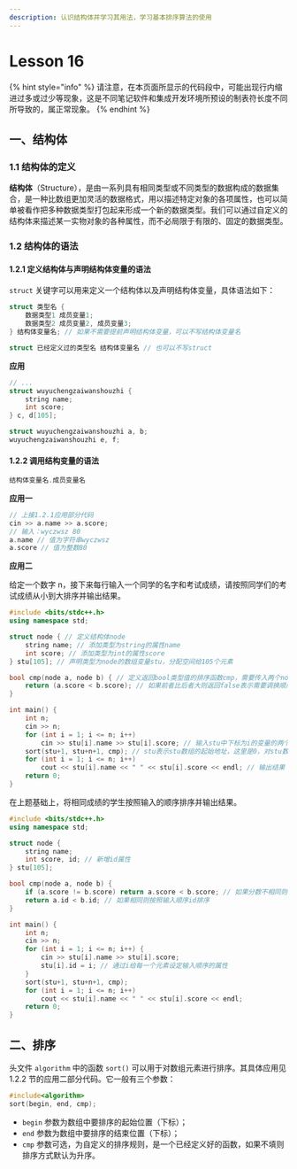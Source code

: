 ```yaml
---
description: 认识结构体并学习其用法，学习基本排序算法的使用
---
```


# Lesson 16

{% hint style="info" %}
请注意，在本页面所显示的代码段中，可能出现行内缩进过多或过少等现象，这是不同笔记软件和集成开发环境所预设的制表符长度不同所导致的，属正常现象。
{% endhint %}

## 一、结构体

### 1.1 结构体的定义

**结构体**（Structure），是由一系列具有相同类型或不同类型的数据构成的数据集合，是一种比数组更加灵活的数据格式，用以描述特定对象的各项属性，也可以简单被看作把多种数据类型打包起来形成一个新的数据类型。我们可以通过自定义的结构体来描述某一实物对象的各种属性，而不必局限于有限的、固定的数据类型。

### 1.2 结构体的语法

#### 1.2.1 定义结构体与声明结构体变量的语法

`struct` 关键字可以用来定义一个结构体以及声明结构体变量，具体语法如下：

```cpp
struct 类型名 {
    数据类型1 成员变量1;
    数据类型2 成员变量2, 成员变量3;
} 结构体变量名; // 如果不需要提前声明结构体变量，可以不写结构体变量名

struct 已经定义过的类型名 结构体变量名 // 也可以不写struct
```

**应用**

```cpp
// ...
struct wuyuchengzaiwanshouzhi {
    string name;
    int score;
} c, d[105];

struct wuyuchengzaiwanshouzhi a, b;
wuyuchengzaiwanshouzhi e, f;
```

#### 1.2.2 调用结构变量的语法

```cpp
结构体变量名.成员变量名
```

**应用一**

```cpp
// 上接1.2.1应用部分代码
cin >> a.name >> a.score;
// 输入：wyczwsz 80
a.name // 值为字符串wyczwsz
a.score // 值为整数80
```

**应用二**

给定一个数字 n，接下来每行输入一个同学的名字和考试成绩，请按照同学们的考试成绩从小到大排序并输出结果。

```cpp
#include <bits/stdc++.h>
using namespace std;

struct node { // 定义结构体node
	string name; // 添加类型为string的属性name
	int score; // 添加类型为int的属性score
} stu[105]; // 声明类型为node的数组变量stu，分配空间给105个元素

bool cmp(node a, node b) { // 定义返回bool类型值的排序函数cmp，需要传入两个node类型的参数
	return (a.score < b.score); // 如果前者比后者大则返回false表示需要调换顺序
}

int main() {
	int n;
	cin >> n;
	for (int i = 1; i <= n; i++)
		cin >> stu[i].name >> stu[i].score; // 输入stu中下标为i的变量的两个属性
	sort(stu+1, stu+n+1, cmp); // stu表示stu数组的起始地址，这里是0，对stu数组中的所有元素排序
	for (int i = 1; i <= n; i++)
		cout << stu[i].name << " " << stu[i].score << endl; // 输出结果
	return 0;
}
```

在上题基础上，将相同成绩的学生按照输入的顺序排序并输出结果。

```cpp
#include <bits/stdc++.h>
using namespace std;

struct node {
	string name;
	int score, id; // 新增id属性
} stu[105];

bool cmp(node a, node b) {
	if (a.score != b.score) return a.score < b.score; // 如果分数不相同则正常排序
	return a.id < b.id; // 如果相同则按照输入顺序id排序
}

int main() {
	int n;
	cin >> n;
	for (int i = 1; i <= n; i++) {
		cin >> stu[i].name >> stu[i].score;
		stu[i].id = i; // 通过i给每一个元素设定输入顺序的属性
	}
	sort(stu+1, stu+n+1, cmp);
	for (int i = 1; i <= n; i++)
		cout << stu[i].name << " " << stu[i].score << endl;
	return 0;
}
```

## 二、排序

头文件 `algorithm` 中的函数 `sort()` 可以用于对数组元素进行排序。其具体应用见 1.2.2 节的应用二部分代码。它一般有三个参数：

```cpp
#include<algorithm>
sort(begin, end, cmp);
```

* `begin` 参数为数组中要排序的起始位置（下标）；
* `end` 参数为数组中要排序的结束位置（下标）；
* `cmp` 参数可选，为自定义的排序规则，是一个已经定义好的函数，如果不填则排序方式默认为升序。
